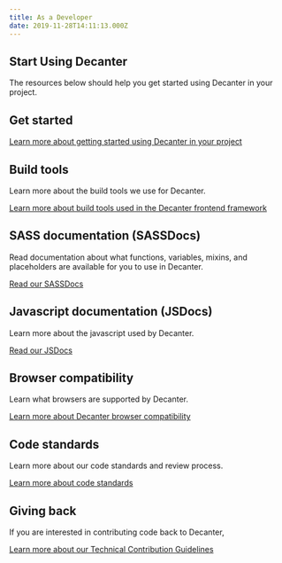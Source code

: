 ```yaml
---
title: As a Developer
date: 2019-11-28T14:11:13.000Z
---
```

## Start Using Decanter

The resources below should help you get started using Decanter in your project.

## Get started

<p><a href="/page/use-decanter-as-a-developer-installation/" class="su-button">Learn more about getting started using Decanter in your project</a></p>

## Build tools

Learn more about the build tools we use for Decanter.

<p><a href="/page/use-decanter-as-a-developer-build-tools/" class="su-button">Learn more about build tools used in the Decanter frontend framework</a></p>

## SASS documentation (SASSDocs)

Read documentation about what functions, variables, mixins, and placeholders are available for you to use in Decanter.

<p><a href="/docs/scss/index.html" class="su-button">Read our SASSDocs</a></p>

## Javascript documentation (JSDocs)

Learn more about the javascript used by Decanter.

<p><a href="/docs/js/index.html" class="su-button">Read our JSDocs</a></p>

## Browser compatibility

Learn what browsers are supported by Decanter.

<p><a href="/page/use-decanter-as-a-developer-browser-compatibility/" class="su-button">Learn more about Decanter browser compatibility</a></p>

## Code standards

Learn more about our code standards and review process.

<p><a href="/page/use-decanter-as-a-developer-code-standards/" class="su-button">Learn more about code standards</a></p>

## Giving back

If you are interested in contributing code back to Decanter,

<p><a href="/page/about-contributing/" class="su-button">Learn more about our Technical Contribution Guidelines</a></p>
